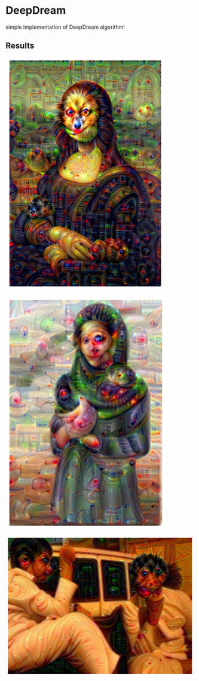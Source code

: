 # DeepDream


simple implementation of DeepDream algorithm!

## Results 

![Monaliza](DeepDream.png)


![Muneeraliza](dd.png)

![WeAlone?](AreWeAloneWhat.png)
